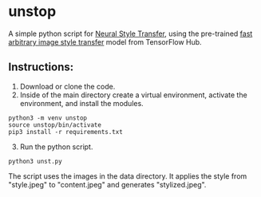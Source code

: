 # unstop
A simple python script for [Neural Style Transfer](https://en.wikipedia.org/wiki/Neural_Style_Transfer), using the pre-trained [fast arbitrary image style transfer](https://tfhub.dev/google/magenta/arbitrary-image-stylization-v1-256/2) model from TensorFlow Hub.<br>

## Instructions:
1. Download or clone the code.
2. Inside of the main directory create a virtual environment, activate the environment, and install the modules.
```
python3 -m venv unstop
source unstop/bin/activate
pip3 install -r requirements.txt
```
3. Run the python script.
```
python3 unst.py
```
The script uses the images in the data directory. It applies the style from "style.jpeg" to "content.jpeg" and generates "stylized.jpeg".

